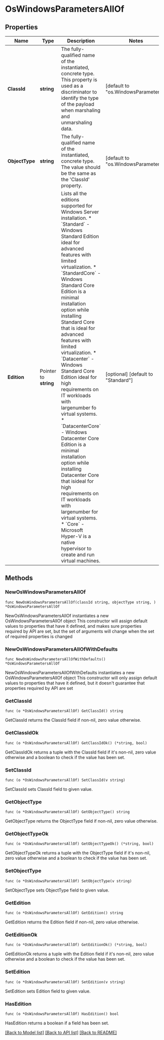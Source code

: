 # OsWindowsParametersAllOf

## Properties

Name | Type | Description | Notes
------------ | ------------- | ------------- | -------------
**ClassId** | **string** | The fully-qualified name of the instantiated, concrete type. This property is used as a discriminator to identify the type of the payload when marshaling and unmarshaling data. | [default to "os.WindowsParameters"]
**ObjectType** | **string** | The fully-qualified name of the instantiated, concrete type. The value should be the same as the &#39;ClassId&#39; property. | [default to "os.WindowsParameters"]
**Edition** | Pointer to **string** | Lists all the editions supported for Windows Server installation. * &#x60;Standard&#x60; - Windows Standard Edition ideal for advanced features with limited virtualization. * &#x60;StandardCore&#x60; - Windows Standard Core Edition is a minimal installation option while installing Standard Core that is ideal for advanced features with limited virtualization. * &#x60;Datacenter&#x60; - Windows Standard Core Edition ideal for high requirements on IT workloads with largenumber fo virtual systems. * &#x60;DatacenterCore&#x60; - Windows Datacenter Core Edition is a minimal installation option while installing Datacenter Core that isideal for high requirements on IT workloads with largenumber for virtual systems. * &#x60;Core&#x60; - Microsoft Hyper-V is a native hypervisor to create and run virtual machines. | [optional] [default to "Standard"]

## Methods

### NewOsWindowsParametersAllOf

`func NewOsWindowsParametersAllOf(classId string, objectType string, ) *OsWindowsParametersAllOf`

NewOsWindowsParametersAllOf instantiates a new OsWindowsParametersAllOf object
This constructor will assign default values to properties that have it defined,
and makes sure properties required by API are set, but the set of arguments
will change when the set of required properties is changed

### NewOsWindowsParametersAllOfWithDefaults

`func NewOsWindowsParametersAllOfWithDefaults() *OsWindowsParametersAllOf`

NewOsWindowsParametersAllOfWithDefaults instantiates a new OsWindowsParametersAllOf object
This constructor will only assign default values to properties that have it defined,
but it doesn't guarantee that properties required by API are set

### GetClassId

`func (o *OsWindowsParametersAllOf) GetClassId() string`

GetClassId returns the ClassId field if non-nil, zero value otherwise.

### GetClassIdOk

`func (o *OsWindowsParametersAllOf) GetClassIdOk() (*string, bool)`

GetClassIdOk returns a tuple with the ClassId field if it's non-nil, zero value otherwise
and a boolean to check if the value has been set.

### SetClassId

`func (o *OsWindowsParametersAllOf) SetClassId(v string)`

SetClassId sets ClassId field to given value.


### GetObjectType

`func (o *OsWindowsParametersAllOf) GetObjectType() string`

GetObjectType returns the ObjectType field if non-nil, zero value otherwise.

### GetObjectTypeOk

`func (o *OsWindowsParametersAllOf) GetObjectTypeOk() (*string, bool)`

GetObjectTypeOk returns a tuple with the ObjectType field if it's non-nil, zero value otherwise
and a boolean to check if the value has been set.

### SetObjectType

`func (o *OsWindowsParametersAllOf) SetObjectType(v string)`

SetObjectType sets ObjectType field to given value.


### GetEdition

`func (o *OsWindowsParametersAllOf) GetEdition() string`

GetEdition returns the Edition field if non-nil, zero value otherwise.

### GetEditionOk

`func (o *OsWindowsParametersAllOf) GetEditionOk() (*string, bool)`

GetEditionOk returns a tuple with the Edition field if it's non-nil, zero value otherwise
and a boolean to check if the value has been set.

### SetEdition

`func (o *OsWindowsParametersAllOf) SetEdition(v string)`

SetEdition sets Edition field to given value.

### HasEdition

`func (o *OsWindowsParametersAllOf) HasEdition() bool`

HasEdition returns a boolean if a field has been set.


[[Back to Model list]](../README.md#documentation-for-models) [[Back to API list]](../README.md#documentation-for-api-endpoints) [[Back to README]](../README.md)


